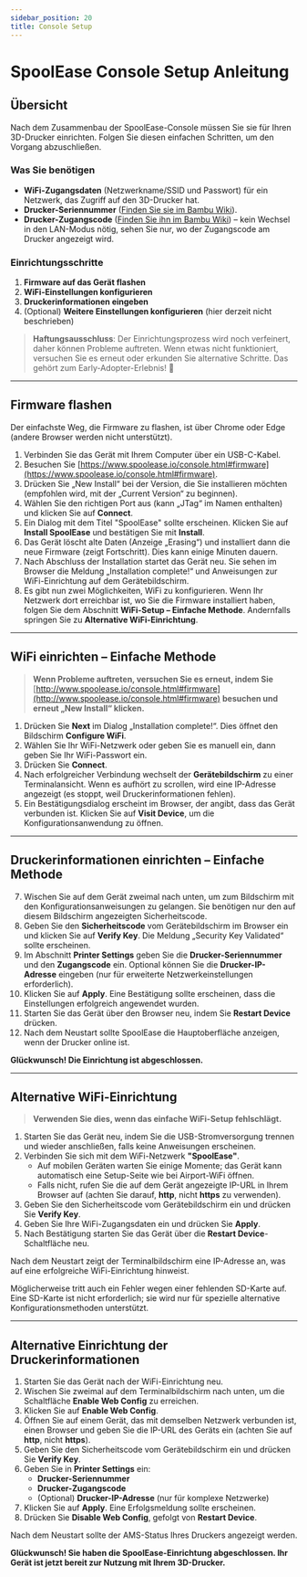 ```yaml
---
sidebar_position: 20 
title: Console Setup
---
```


# SpoolEase Console Setup Anleitung

## Übersicht

Nach dem Zusammenbau der SpoolEase-Console müssen Sie sie für Ihren 3D-Drucker einrichten. Folgen Sie diesen einfachen Schritten, um den Vorgang abzuschließen.

### Was Sie benötigen

- **WiFi-Zugangsdaten** (Netzwerkname/SSID und Passwort) für ein Netzwerk, das Zugriff auf den 3D-Drucker hat.
- **Drucker-Seriennummer** ([Finden Sie sie im Bambu Wiki](https://wiki.bambulab.com/en/general/find-sn)).
- **Drucker-Zugangscode** ([Finden Sie ihn im Bambu Wiki](https://wiki.bambulab.com/en/knowledge-sharing/enable-lan-mode)) – kein Wechsel in den LAN-Modus nötig, sehen Sie nur, wo der Zugangscode am Drucker angezeigt wird.

### Einrichtungsschritte

1. **Firmware auf das Gerät flashen**
2. **WiFi-Einstellungen konfigurieren**
3. **Druckerinformationen eingeben**
4. (Optional) **Weitere Einstellungen konfigurieren** (hier derzeit nicht beschrieben)

> **Haftungsausschluss**: Der Einrichtungsprozess wird noch verfeinert, daher können Probleme auftreten. Wenn etwas nicht funktioniert, versuchen Sie es erneut oder erkunden Sie alternative Schritte. Das gehört zum Early-Adopter-Erlebnis! 🙂

---

## Firmware flashen

Der einfachste Weg, die Firmware zu flashen, ist über Chrome oder Edge (andere Browser werden nicht unterstützt).

1. Verbinden Sie das Gerät mit Ihrem Computer über ein USB-C-Kabel.
2. Besuchen Sie [https://www.spoolease.io/console.html#firmware](https://www.spoolease.io/console.html#firmware).
3. Drücken Sie „New Install“ bei der Version, die Sie installieren möchten (empfohlen wird, mit der „Current Version“ zu beginnen).
4. Wählen Sie den richtigen Port aus (kann „JTag“ im Namen enthalten) und klicken Sie auf **Connect**.
5. Ein Dialog mit dem Titel "SpoolEase" sollte erscheinen. Klicken Sie auf **Install SpoolEase** und bestätigen Sie mit **Install**.
6. Das Gerät löscht alte Daten (Anzeige „Erasing“) und installiert dann die neue Firmware (zeigt Fortschritt). Dies kann einige Minuten dauern.
7. Nach Abschluss der Installation startet das Gerät neu. Sie sehen im Browser die Meldung „Installation complete!“ und Anweisungen zur WiFi-Einrichtung auf dem Gerätebildschirm.
8. Es gibt nun zwei Möglichkeiten, WiFi zu konfigurieren. Wenn Ihr Netzwerk dort erreichbar ist, wo Sie die Firmware installiert haben, folgen Sie dem Abschnitt **WiFi-Setup – Einfache Methode**. Andernfalls springen Sie zu **Alternative WiFi-Einrichtung**.

---

## WiFi einrichten – Einfache Methode

> **Wenn Probleme auftreten, versuchen Sie es erneut, indem Sie** [http://www.spoolease.io/console.html#firmware](http://www.spoolease.io/console.html#firmware) **besuchen und erneut „New Install“ klicken.**

1. Drücken Sie **Next** im Dialog „Installation complete!“. Dies öffnet den Bildschirm **Configure WiFi**.
2. Wählen Sie Ihr WiFi-Netzwerk oder geben Sie es manuell ein, dann geben Sie Ihr WiFi-Passwort ein.
3. Drücken Sie **Connect**.
4. Nach erfolgreicher Verbindung wechselt der **Gerätebildschirm** zu einer Terminalansicht. Wenn es aufhört zu scrollen, wird eine IP-Adresse angezeigt (es stoppt, weil Druckerinformationen fehlen).
5. Ein Bestätigungsdialog erscheint im Browser, der angibt, dass das Gerät verbunden ist. Klicken Sie auf **Visit Device**, um die Konfigurationsanwendung zu öffnen.

---

## Druckerinformationen einrichten – Einfache Methode

7. Wischen Sie auf dem Gerät zweimal nach unten, um zum Bildschirm mit den Konfigurationsanweisungen zu gelangen. Sie benötigen nur den auf diesem Bildschirm angezeigten Sicherheitscode.
8. Geben Sie den **Sicherheitscode** vom Gerätebildschirm im Browser ein und klicken Sie auf **Verify Key**. Die Meldung „Security Key Validated“ sollte erscheinen.
9. Im Abschnitt **Printer Settings** geben Sie die **Drucker-Seriennummer** und den **Zugangscode** ein. Optional können Sie die **Drucker-IP-Adresse** eingeben (nur für erweiterte Netzwerkeinstellungen erforderlich).
10. Klicken Sie auf **Apply**. Eine Bestätigung sollte erscheinen, dass die Einstellungen erfolgreich angewendet wurden.
11. Starten Sie das Gerät über den Browser neu, indem Sie **Restart Device** drücken.
12. Nach dem Neustart sollte SpoolEase die Hauptoberfläche anzeigen, wenn der Drucker online ist.

**Glückwunsch! Die Einrichtung ist abgeschlossen.**

---

## Alternative WiFi-Einrichtung

> **Verwenden Sie dies, wenn das einfache WiFi-Setup fehlschlägt.**

1. Starten Sie das Gerät neu, indem Sie die USB-Stromversorgung trennen und wieder anschließen, falls keine Anweisungen erscheinen.
2. Verbinden Sie sich mit dem WiFi-Netzwerk **"SpoolEase"**.
   - Auf mobilen Geräten warten Sie einige Momente; das Gerät kann automatisch eine Setup-Seite wie bei Airport-WiFi öffnen.
   - Falls nicht, rufen Sie die auf dem Gerät angezeigte IP-URL in Ihrem Browser auf (achten Sie darauf, **http**, nicht **https** zu verwenden).
3. Geben Sie den Sicherheitscode vom Gerätebildschirm ein und drücken Sie **Verify Key**.
4. Geben Sie Ihre WiFi-Zugangsdaten ein und drücken Sie **Apply**.
5. Nach Bestätigung starten Sie das Gerät über die **Restart Device**-Schaltfläche neu.

Nach dem Neustart zeigt der Terminalbildschirm eine IP-Adresse an, was auf eine erfolgreiche WiFi-Einrichtung hinweist.

Möglicherweise tritt auch ein Fehler wegen einer fehlenden SD-Karte auf. Eine SD-Karte ist nicht erforderlich; sie wird nur für spezielle alternative Konfigurationsmethoden unterstützt.

---

## Alternative Einrichtung der Druckerinformationen

1. Starten Sie das Gerät nach der WiFi-Einrichtung neu.
2. Wischen Sie zweimal auf dem Terminalbildschirm nach unten, um die Schaltfläche **Enable Web Config** zu erreichen.
3. Klicken Sie auf **Enable Web Config**.
4. Öffnen Sie auf einem Gerät, das mit demselben Netzwerk verbunden ist, einen Browser und geben Sie die IP-URL des Geräts ein (achten Sie auf **http**, nicht **https**).
5. Geben Sie den Sicherheitscode vom Gerätebildschirm ein und drücken Sie **Verify Key**.
6. Geben Sie in **Printer Settings** ein:
   - **Drucker-Seriennummer**
   - **Drucker-Zugangscode**
   - (Optional) **Drucker-IP-Adresse** (nur für komplexe Netzwerke)
7. Klicken Sie auf **Apply**. Eine Erfolgsmeldung sollte erscheinen.
8. Drücken Sie **Disable Web Config**, gefolgt von **Restart Device**.

Nach dem Neustart sollte der AMS-Status Ihres Druckers angezeigt werden.

**Glückwunsch! Sie haben die SpoolEase-Einrichtung abgeschlossen. Ihr Gerät ist jetzt bereit zur Nutzung mit Ihrem 3D-Drucker.**
